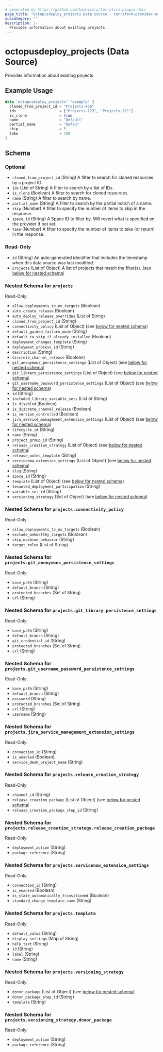 ```yaml
---
# generated by https://github.com/hashicorp/terraform-plugin-docs
page_title: "octopusdeploy_projects Data Source - terraform-provider-octopusdeploy"
subcategory: ""
description: |-
  Provides information about existing projects.
---
```


# octopusdeploy_projects (Data Source)

Provides information about existing projects.

## Example Usage

```terraform
data "octopusdeploy_projects" "example" {
  cloned_from_project_id = "Projects-456"
  ids                    = ["Projects-123", "Projects-321"]
  is_clone               = true
  name                   = "Default"
  partial_name           = "Defau"
  skip                   = 5
  take                   = 100
}
```

<!-- schema generated by tfplugindocs -->
## Schema

### Optional

- `cloned_from_project_id` (String) A filter to search for cloned resources by a project ID.
- `ids` (List of String) A filter to search by a list of IDs.
- `is_clone` (Boolean) A filter to search for cloned resources.
- `name` (String) A filter to search by name.
- `partial_name` (String) A filter to search by the partial match of a name.
- `skip` (Number) A filter to specify the number of items to skip in the response.
- `space_id` (String) A Space ID to filter by. Will revert what is specified on the provider if not set.
- `take` (Number) A filter to specify the number of items to take (or return) in the response.

### Read-Only

- `id` (String) An auto-generated identifier that includes the timestamp when this data source was last modified.
- `projects` (List of Object) A list of projects that match the filter(s). (see [below for nested schema](#nestedatt--projects))

<a id="nestedatt--projects"></a>
### Nested Schema for `projects`

Read-Only:

- `allow_deployments_to_no_targets` (Boolean)
- `auto_create_release` (Boolean)
- `auto_deploy_release_overrides` (List of String)
- `cloned_from_project_id` (String)
- `connectivity_policy` (List of Object) (see [below for nested schema](#nestedobjatt--projects--connectivity_policy))
- `default_guided_failure_mode` (String)
- `default_to_skip_if_already_installed` (Boolean)
- `deployment_changes_template` (String)
- `deployment_process_id` (String)
- `description` (String)
- `discrete_channel_release` (Boolean)
- `git_anonymous_persistence_settings` (List of Object) (see [below for nested schema](#nestedobjatt--projects--git_anonymous_persistence_settings))
- `git_library_persistence_settings` (List of Object) (see [below for nested schema](#nestedobjatt--projects--git_library_persistence_settings))
- `git_username_password_persistence_settings` (List of Object) (see [below for nested schema](#nestedobjatt--projects--git_username_password_persistence_settings))
- `id` (String)
- `included_library_variable_sets` (List of String)
- `is_disabled` (Boolean)
- `is_discrete_channel_release` (Boolean)
- `is_version_controlled` (Boolean)
- `jira_service_management_extension_settings` (List of Object) (see [below for nested schema](#nestedobjatt--projects--jira_service_management_extension_settings))
- `lifecycle_id` (String)
- `name` (String)
- `project_group_id` (String)
- `release_creation_strategy` (List of Object) (see [below for nested schema](#nestedobjatt--projects--release_creation_strategy))
- `release_notes_template` (String)
- `servicenow_extension_settings` (List of Object) (see [below for nested schema](#nestedobjatt--projects--servicenow_extension_settings))
- `slug` (String)
- `space_id` (String)
- `template` (List of Object) (see [below for nested schema](#nestedobjatt--projects--template))
- `tenanted_deployment_participation` (String)
- `variable_set_id` (String)
- `versioning_strategy` (Set of Object) (see [below for nested schema](#nestedobjatt--projects--versioning_strategy))

<a id="nestedobjatt--projects--connectivity_policy"></a>
### Nested Schema for `projects.connectivity_policy`

Read-Only:

- `allow_deployments_to_no_targets` (Boolean)
- `exclude_unhealthy_targets` (Boolean)
- `skip_machine_behavior` (String)
- `target_roles` (List of String)


<a id="nestedobjatt--projects--git_anonymous_persistence_settings"></a>
### Nested Schema for `projects.git_anonymous_persistence_settings`

Read-Only:

- `base_path` (String)
- `default_branch` (String)
- `protected_branches` (Set of String)
- `url` (String)


<a id="nestedobjatt--projects--git_library_persistence_settings"></a>
### Nested Schema for `projects.git_library_persistence_settings`

Read-Only:

- `base_path` (String)
- `default_branch` (String)
- `git_credential_id` (String)
- `protected_branches` (Set of String)
- `url` (String)


<a id="nestedobjatt--projects--git_username_password_persistence_settings"></a>
### Nested Schema for `projects.git_username_password_persistence_settings`

Read-Only:

- `base_path` (String)
- `default_branch` (String)
- `password` (String)
- `protected_branches` (Set of String)
- `url` (String)
- `username` (String)


<a id="nestedobjatt--projects--jira_service_management_extension_settings"></a>
### Nested Schema for `projects.jira_service_management_extension_settings`

Read-Only:

- `connection_id` (String)
- `is_enabled` (Boolean)
- `service_desk_project_name` (String)


<a id="nestedobjatt--projects--release_creation_strategy"></a>
### Nested Schema for `projects.release_creation_strategy`

Read-Only:

- `channel_id` (String)
- `release_creation_package` (List of Object) (see [below for nested schema](#nestedobjatt--projects--release_creation_strategy--release_creation_package))
- `release_creation_package_step_id` (String)

<a id="nestedobjatt--projects--release_creation_strategy--release_creation_package"></a>
### Nested Schema for `projects.release_creation_strategy.release_creation_package`

Read-Only:

- `deployment_action` (String)
- `package_reference` (String)



<a id="nestedobjatt--projects--servicenow_extension_settings"></a>
### Nested Schema for `projects.servicenow_extension_settings`

Read-Only:

- `connection_id` (String)
- `is_enabled` (Boolean)
- `is_state_automatically_transitioned` (Boolean)
- `standard_change_template_name` (String)


<a id="nestedobjatt--projects--template"></a>
### Nested Schema for `projects.template`

Read-Only:

- `default_value` (String)
- `display_settings` (Map of String)
- `help_text` (String)
- `id` (String)
- `label` (String)
- `name` (String)


<a id="nestedobjatt--projects--versioning_strategy"></a>
### Nested Schema for `projects.versioning_strategy`

Read-Only:

- `donor_package` (List of Object) (see [below for nested schema](#nestedobjatt--projects--versioning_strategy--donor_package))
- `donor_package_step_id` (String)
- `template` (String)

<a id="nestedobjatt--projects--versioning_strategy--donor_package"></a>
### Nested Schema for `projects.versioning_strategy.donor_package`

Read-Only:

- `deployment_action` (String)
- `package_reference` (String)


